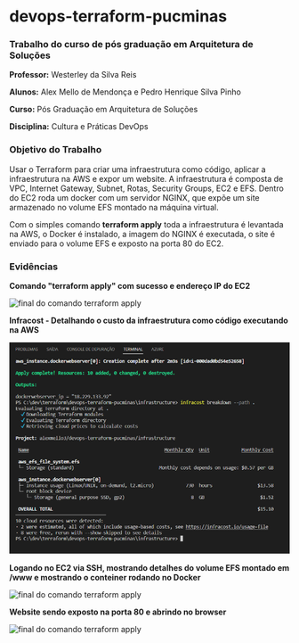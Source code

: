 # devops-terraform-pucminas
### Trabalho do curso de pós graduação em Arquitetura de Soluções

<b>Professor:</b> Westerley da Silva Reis

<b>Alunos:</b> Alex Mello de Mendonça e Pedro Henrique Silva Pinho

<b>Curso:</b> Pós Graduação em Arquitetura de Soluções

<b>Disciplina:</b> Cultura e Práticas DevOps

### Objetivo do Trabalho

Usar o Terraform para criar uma infraestrutura como código, aplicar a infraestrutura na AWS e expor um website. A infraestrutura é composta de VPC, Internet Gateway, Subnet, Rotas, Security Groups, EC2 e EFS. Dentro do EC2 roda um docker com um servidor NGINX, que expõe um site armazenado no volume EFS montado na máquina virtual.

Com o simples comando <b>terraform apply</b> toda a infraestrutura é levantada na AWS, o Docker é instalado, a imagem do NGINX é executada, o site é enviado para o volume EFS e exposto na porta 80 do EC2.

### Evidências

<b>Comando "terraform apply" com sucesso e endereço IP do EC2</b>

![final do comando terraform apply](evidências/final_terraform_apply.png)

<b>Infracost - Detalhando o custo da infraestrutura como código executando na AWS</b>

![final do comando terraform apply](evidências/infracost.png)

<b>Logando no EC2 via SSH, mostrando detalhes do volume EFS montado em /www e mostrando o conteiner rodando no Docker</b>

![final do comando terraform apply](evidências/ec2_efs_docker.png)

<b>Website sendo exposto na porta 80 e abrindo no browser</b>

![final do comando terraform apply](evidências/website.png)
